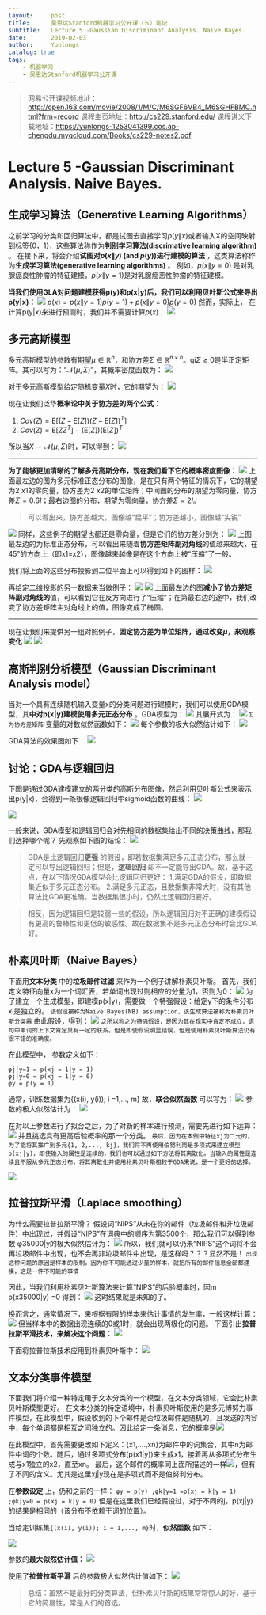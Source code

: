 ```yaml
---
layout:     post
title:      吴恩达Stanford机器学习公开课（五）笔记
subtitle:   Lecture 5 -Gaussian Discriminant Analysis. Naive Bayes.
date:       2019-02-03
author:     Yunlongs
catalog: true
tags:
    - 机器学习
    - 吴恩达Stanford机器学习公开课
---
```


>网易公开课视频地址：http://open.163.com/movie/2008/1/M/C/M6SGF6VB4_M6SGHFBMC.html?frm=record
课程主页地址：http://cs229.stanford.edu/
课程讲义下载地址：https://yunlongs-1253041399.cos.ap-chengdu.myqcloud.com/Books/cs229-notes2.pdf


# Lecture 5 -Gaussian Discriminant Analysis. Naive Bayes.

## 生成学习算法（Generative Learning Algorithms）
之前学习的分类和回归算法中，都是试图去直接学习$p(y\|x)$或者输入X的空间映射到标签{0，1}，这些算法称作为**判别学习算法(discrimative learning algorithm)** 。
在接下来，将会介绍**试图对$p(x\|y)$ (and $p(y)$)进行建模的算法** ，这类算法称作为**生成学习算法(generative learning algorithms)** 。
例如，$p(x\|y=0)$ 是对乳腺癌良性肿瘤的特征建模，$p(x\|y = 1)$是对乳腺癌恶性肿瘤的特征建模。

**当我们使用GLA对问题建模获得p(y)和p(x|y)后，我们可以利用贝叶斯公式来导出p(y|x)：**
![](https://yunlongs-1253041399.cos.ap-chengdu.myqcloud.com/image/Stanford/lecture-5-1.jpg)
$p(x) = p(x\|y = 1)p(y = 1) + p(x\|y =0)p(y = 0)$
然而，实际上， 在计算p(y|x)来进行预测时，我们并不需要计算$p(x)$：
![](https://yunlongs-1253041399.cos.ap-chengdu.myqcloud.com/image/Stanford/lecture-5-2.jpg)

## 多元高斯模型
多元高斯模型的参数有期望$\mu \in \mathbb{R}^{n}$，和协方差$\Sigma \in \mathbb{R}^{n \times n}$。qi$\Sigma \geq 0$是半正定矩阵。其可以写为：“$\mathcal{N}(\mu, \Sigma)$”，其概率密度函数为：
![](https://yunlongs-1253041399.cos.ap-chengdu.myqcloud.com/image/Stanford/lecture-5-26.jpg)

对于多元高斯模型给定随机变量$X$时，它的期望为：
![](https://yunlongs-1253041399.cos.ap-chengdu.myqcloud.com/image/Stanford/lecture-5-27.jpg)

现在让我们泛华**概率论中关于协方差的两个公式：**
1. $Cov(Z)=\mathrm{E}\left[(Z-\mathrm{E}[Z])(Z-\mathrm{E}[Z])^{T}\right]$
2. $Cov(Z)=\mathrm{E}\left[Z Z^{T}\right]-(\mathrm{E}[Z])(\mathrm{E}[Z])^{T}$

所以当$X \sim \mathcal{N}(\mu, \Sigma)$时，可以得到：
![](https://yunlongs-1253041399.cos.ap-chengdu.myqcloud.com/image/Stanford/lecture-5-28.jpg)


------
**为了能够更加清晰的了解多元高斯分布，现在我们看下它的概率密度图像：**
![](https://yunlongs-1253041399.cos.ap-chengdu.myqcloud.com/image/Stanford/lecture-5-29.jpg)
上面最左边的图为多元标准正态分布的图像，是在只有两个特征的情况下，它的期望为2 $\mathrm{x} 1$的零向量，协方差为2 $\mathrm{x} 2$的单位矩阵；中间图的分布的期望为零向量，协方差$\Sigma=0.6 I$；最右边图的分布，期望为零向量，协方差$\Sigma=2 I$。
>可以看出来，协方差越大，图像越“扁平”；协方差越小，图像越“尖锐”

![](https://yunlongs-1253041399.cos.ap-chengdu.myqcloud.com/image/Stanford/lecture-5-30.jpg)
同样，这些例子的期望也都还是零向量，但是它们的协方差分别为：
![](https://yunlongs-1253041399.cos.ap-chengdu.myqcloud.com/image/Stanford/lecture-5-31.jpg)
上图最左边的为标准正态分布，可以看出来随着**协方差矩阵副对角线**的值越来越大，在45°的方向上（即x1=x2），图像越来越像是在这个方向上被“压缩”了一般。

我们将上面的这些分布投影到二位平面上可以得到如下的图样：
![](https://yunlongs-1253041399.cos.ap-chengdu.myqcloud.com/image/Stanford/lecture-5-32.jpg)

再给定二维投影的另一数据来当做例子：
![](https://yunlongs-1253041399.cos.ap-chengdu.myqcloud.com/image/Stanford/lecture-5-33.jpg)
![](https://yunlongs-1253041399.cos.ap-chengdu.myqcloud.com/image/Stanford/lecture-5-34.jpg)
上面最左边的图**减小了协方差矩阵副对角线的**值，可以看到它在反方向进行了“压缩”；在第最右边的途中，我们改变了协方差矩阵主对角线上的值，图像变成了椭圆。


----
现在让我们来提供另一组对照例子，**固定协方差为单位矩阵，通过改变$\mu$，来观察变化**
![](https://yunlongs-1253041399.cos.ap-chengdu.myqcloud.com/image/Stanford/lecture-5-35.jpg)
![](https://yunlongs-1253041399.cos.ap-chengdu.myqcloud.com/image/Stanford/lecture-5-36.jpg)



## 高斯判别分析模型（Gaussian Discriminant Analysis model）

当对一个具有连续随机输入变量x的分类问题进行建模时，我们可以使用GDA模型，其**中对p(x|y)建模使用多元正态分布** 。GDA模型为：
![](https://yunlongs-1253041399.cos.ap-chengdu.myqcloud.com/image/Stanford/lecture-5-3.jpg)
其展开式为：
![](https://yunlongs-1253041399.cos.ap-chengdu.myqcloud.com/image/Stanford/lecture-5-4.jpg)
`Σ为协方差矩阵`
变量的对数似然函数如下：
![](https://yunlongs-1253041399.cos.ap-chengdu.myqcloud.com/image/Stanford/lecture-5-5.jpg)
每个参数的极大似然估计如下：
![](https://yunlongs-1253041399.cos.ap-chengdu.myqcloud.com/image/Stanford/lecture-5-6.jpg)

GDA算法的效果图如下：
![](https://yunlongs-1253041399.cos.ap-chengdu.myqcloud.com/image/Stanford/lecture-5-7.jpg)

## 讨论：GDA与逻辑回归
下图是通过GDA建模建立的两分类的高斯分布图像，然后利用贝叶斯公式来表示出p(y|x)，会得到一条很像逻辑回归中sigmoid函数的曲线：
![](https://yunlongs-1253041399.cos.ap-chengdu.myqcloud.com/image/Stanford/lecture-5-8.jpg)

![](https://yunlongs-1253041399.cos.ap-chengdu.myqcloud.com/image/Stanford/lecture-5-9.jpg)

一般来说，GDA模型和逻辑回归会对先相同的数据集给出不同的决策曲线，那我们选择哪个呢？
先观察如下图的结论：
![](https://yunlongs-1253041399.cos.ap-chengdu.myqcloud.com/image/Stanford/lecture-5-10.jpg)
>GDA是比逻辑回归**更强** 的假设，即若数据集满足多元正态分布，那么就一定可以导出逻辑回归；但是，**逻辑回归** 却不一定能导出GDA。故，基于这点，在以下情况GDA模型会比逻辑回归更好：
1.满足GDA的假设，即数据集近似于多元正态分布。
2.满足多元正态，且数据集非常大时，没有其他算法比GDA更准确。当数据集很小时，仍然比逻辑回归要好。

>相反，因为逻辑回归是较弱一些的假设，所以逻辑回归对不正确的建模假设有更高的鲁棒性和更低的敏感性。故在数据集不是多元正态分布时会比GDA好。

## 朴素贝叶斯（Naive Bayes）
下面用**文本分类** 中的**垃圾邮件过滤** 来作为一个例子讲解朴素贝叶斯。
首先，我们定义特征向量x为一个词汇表，若单词出现过则相应的分量为1，否则为0：
![](https://yunlongs-1253041399.cos.ap-chengdu.myqcloud.com/image/Stanford/lecture-5-11.jpg)
为了建立一个生成模型，即建模p(x|y)，需要做一个特强假设：给定y下的条件分布xi是独立的。
`该假设被称为Naive Bayes(NB) assumption，该生成算法被称为朴素贝叶斯分类器`
由此假设，得到：
![](https://yunlongs-1253041399.cos.ap-chengdu.myqcloud.com/image/Stanford/lecture-5-12.jpg)
`之所以称之为特强假设，是因为其在现实中肯定不成立，语句中单词的上下文肯定具有一定的联系。但是即使假设明显错误，但是使用朴素贝叶斯算法仍有很不错的准确度。`

在此模型中， 参数定义如下：
```
φj|y=1 = p(xj = 1|y = 1)
φj|y=0 = p(xj = 1|y = 0)
φy = p(y = 1)
```
通常，训练数据集为{(x(i), y(i)); i =1,..., m}
故，**联合似然函数** 可以写为：
![](https://yunlongs-1253041399.cos.ap-chengdu.myqcloud.com/image/Stanford/lecture-5-13.jpg)
参数的极大似然估计为：
![](https://yunlongs-1253041399.cos.ap-chengdu.myqcloud.com/image/Stanford/lecture-5-14.jpg)

在对以上参数进行了拟合之后，为了对新的样本进行预测，需要先进行如下运算：
![](https://yunlongs-1253041399.cos.ap-chengdu.myqcloud.com/image/Stanford/lecture-5-15.jpg)
并且挑选具有更高后验概率的那一个分类。
`最后，因为在本例中特征xj为二元的，为了能将其推广到多元{1, 2,..., kj}，我们将不再使用伯努利而是多项式来建立模型p(xj|y)，即使输入的属性是连续的，我们也可以通过如下方法将其离散化。当输入的属性是连续且不服从多元正态分布，将其离散化并使用朴素贝叶斯相较于GDA来说，是一个更好的选择。`

![](https://yunlongs-1253041399.cos.ap-chengdu.myqcloud.com/image/Stanford/lecture-5-16.jpg)

## 拉普拉斯平滑（Laplace smoothing）
为什么需要拉普拉斯平滑？
假设词“NIPS”从未在你的邮件（垃圾邮件和非垃圾邮件）中出现过，并假设“NIPS”在词典中的顺序为第3500个，那么我们可以得到参数 φ35000|y的极大似然估计为：
![](https://yunlongs-1253041399.cos.ap-chengdu.myqcloud.com/image/Stanford/lecture-5-17.jpg)
所以，我们就可以仍未“NIPS”这个词将不会再垃圾邮件中出现，也不会再非垃圾邮件中出现，是这样吗？？？显然不是！
`出现这种问题的原因是样本的限制，因为你不可能通过少量的样本，就把所有的邮件信息全部都建模，这是一件不可能的事情`

因此，当我们利用朴素贝叶斯算法来计算“NIPS”的后验概率时，因m p(x35000|y) =0 得到：
![](https://yunlongs-1253041399.cos.ap-chengdu.myqcloud.com/image/Stanford/lecture-5-18.jpg)
这时结果就是未知的了。

换而言之，通常情况下，来根据有限的样本来估计事情的发生率，一般这样计算：
![](https://yunlongs-1253041399.cos.ap-chengdu.myqcloud.com/image/Stanford/lecture-5-19.jpg)
但当样本中的数据出现连续的0或1时，就会出现两极化的问题。
下面引出**拉普拉斯平滑技术，来解决这个问题：**
![](https://yunlongs-1253041399.cos.ap-chengdu.myqcloud.com/image/Stanford/lecture-5-20.jpg)

下面将拉普拉斯技术应用到朴素贝叶斯中：
![](https://yunlongs-1253041399.cos.ap-chengdu.myqcloud.com/image/Stanford/lecture-5-21.jpg)

## 文本分类事件模型
下面我们将介绍一种特定用于文本分类的一个模型，在文本分类领域，它会比朴素贝叶斯模型更好。
在文本分类的特定语境中，朴素贝叶斯使用的是多元博努力事件模型，在此模型中，假设收到的下个邮件是否垃圾邮件是随机的，且发送的内容中，每个单词都是相互之间独立的。因此给定一条消息，它的概率是![](https://yunlongs-1253041399.cos.ap-chengdu.myqcloud.com/image/Stanford/lecture-5-22.jpg)

在此模型中，首先需要更改如下定义：{x1,....,xn}为邮件中的词集合，其中n为邮件中词的个数。随后，通过多项式分布(p(x1|y))来生成x1，接着再从多项式分布生成与x1独立的x2，直至xn。
最后，这个邮件的概率同上面所描述的一样![](https://yunlongs-1253041399.cos.ap-chengdu.myqcloud.com/image/Stanford/lecture-5-22.jpg)，但有了不同的含义。尤其是这里xj|y现在是多项式而不是伯努利分布。

在**参数设定** 上，仍和之前的一样：
`φy = p(y) ;φk|y=1 =p(xj = k|y = 1) ;φk|y=0 = p(xj = k|y = 0)`
但是在这里我们已经假设过，对于不同的j，p(xj|y)的结果是相同的（该分布不依赖于词的位置）。

当给定训练集`{(x(i), y(i)); i = 1,..., m}`时，**似然函数** 如下：

![](https://yunlongs-1253041399.cos.ap-chengdu.myqcloud.com/image/Stanford/lecture-5-23.jpg)

参数的**最大似然估计值：** 
![](https://yunlongs-1253041399.cos.ap-chengdu.myqcloud.com/image/Stanford/lecture-5-24.jpg)

使用了**拉普拉斯平滑** 后的参数极大似然估计值如下：
![](https://yunlongs-1253041399.cos.ap-chengdu.myqcloud.com/image/Stanford/lecture-5-25.jpg)
>总结：虽然不是最好的分类算法，但朴素贝叶斯的结果常常惊人的好，基于它的简易性，常是人们的首选。